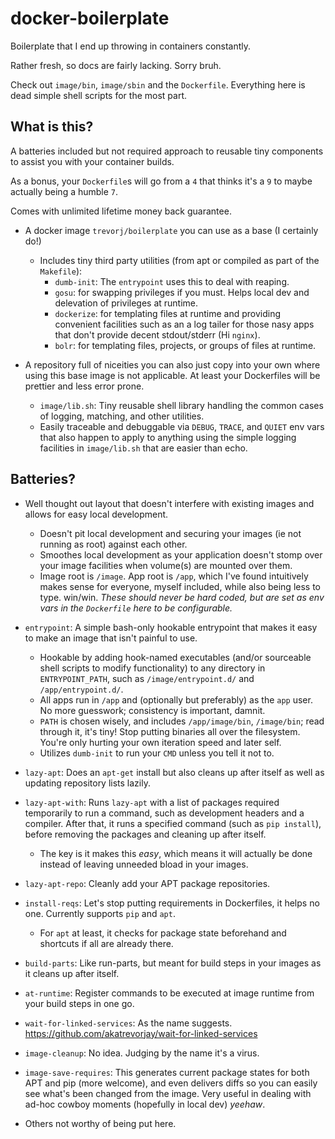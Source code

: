 docker-boilerplate
==================

Boilerplate that I end up throwing in containers constantly.

Rather fresh, so docs are fairly lacking. Sorry bruh.

Check out `image/bin`, `image/sbin` and the `Dockerfile`. 
Everything here is dead simple shell scripts for the most part.


What is this?
-------------

A batteries included but not required approach to reusable tiny components to assist you with your container builds.

As a bonus, your `Dockerfile`s will go from a `4` that thinks it's a `9` to maybe actually being a humble `7`.

Comes with unlimited lifetime money back guarantee.

* A docker image `trevorj/boilerplate` you can use as a base (I certainly do!)
    * Includes tiny third party utilities (from apt or compiled as part of the `Makefile`):
        * `dumb-init`: The `entrypoint` uses this to deal with reaping.
        * `gosu`: for swapping privileges if you must. Helps local dev and delevation of privileges at runtime.
        * `dockerize`: for templating files at runtime and providing convenient facilities such as an a log tailer
          for those nasy apps that don't provide decent stdout/stderr (Hi `nginx`).
        * `bolr`: for templating files, projects, or groups of files at runtime.

* A repository full of niceities you can also just copy into your own where using this base image is not applicable. At
  least your Dockerfiles will be prettier and less error prone.
    * `image/lib.sh`: Tiny reusable shell library handling the common cases of logging, matching, and other utilities.
    * Easily traceable and debuggable via `DEBUG`, `TRACE`, and `QUIET` env vars that also happen to apply to anything
    using the simple logging facilities in `image/lib.sh` that are easier than echo.


Batteries?
----------

* Well thought out layout that doesn't interfere with existing images and allows for easy local development.
    * Doesn't pit local development and securing your images (ie not running as root) against each other.
    * Smoothes local development as your application doesn't stomp over your image facilities when
        volume(s) are mounted over them.
    * Image root is `/image`. App root is `/app`, which I've found intuitively makes sense for everyone, myself
    included, while also being less to type. win/win.
        *These should never be hard coded, but are set as env vars in the `Dockerfile` here to be configurable.*

* `entrypoint`: A simple bash-only hookable entrypoint that makes it easy to make an image that isn't painful to use.
    * Hookable by adding hook-named executables (and/or sourceable shell scripts to modify functionality)
    to any directory in `ENTRYPOINT_PATH`, such as `/image/entrypoint.d/` and `/app/entrypoint.d/`.
    * All apps run in `/app` and (optionally but preferably) as the `app` user.
    No more guesswork; consistency is important, damnit.
    * `PATH` is chosen wisely, and includes `/app/image/bin`, `/image/bin`; read through it, it's tiny!
    Stop putting binaries all over the filesystem. You're only hurting your own iteration speed and later self.
    * Utilizes `dumb-init` to run your `CMD` unless you tell it not to.

* `lazy-apt`: Does an `apt-get` install but also cleans up after itself as well as updating repository lists lazily.
* `lazy-apt-with`: Runs `lazy-apt` with a list of packages required temporarily to run a command, such as
    development headers and a compiler. After that, it runs a specified command (such as `pip install`),
    before removing the packages and cleaning up after itself.
    * The key is it makes this *easy*, which means it will actually be done instead of leaving unneeded bload in your images.
* `lazy-apt-repo`: Cleanly add your APT package repositories.

* `install-reqs`: Let's stop putting requirements in Dockerfiles, it helps no one. Currently supports `pip` and
    `apt`.
    * For `apt` at least, it checks for package state beforehand and shortcuts if all are already there.

* `build-parts`: Like run-parts, but meant for build steps in your images as it cleans up after itself.

* `at-runtime`: Register commands to be executed at image runtime from your build steps in one go.

* `wait-for-linked-services`: As the name suggests. https://github.com/akatrevorjay/wait-for-linked-services

* `image-cleanup`: No idea. Judging by the name it's a virus.

* `image-save-requires`: This generates current package states for both APT and pip (more welcome), and even
    delivers diffs so you can easily see what's been changed from the image. Very useful in dealing with ad-hoc
    cowboy moments (hopefully in local dev) *yeehaw*.

* Others not worthy of being put here.

